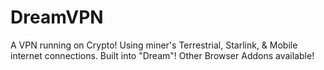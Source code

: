 # DreamVPN
A VPN running on Crypto! Using miner's Terrestrial, Starlink, &amp; Mobile internet connections. Built into "Dream"! Other Browser Addons available!
